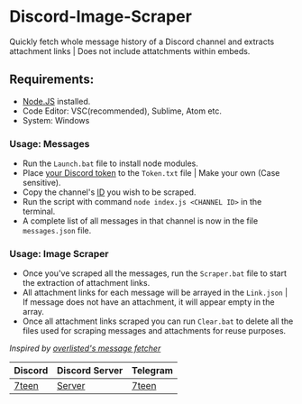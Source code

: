 # Discord-Image-Scraper
Quickly fetch whole message history of a Discord channel and extracts attachment links | Does not include attatchments within embeds.

## Requirements:
- [Node.JS](https://nodejs.org/en/) installed.
- Code Editor: VSC(recommended), Sublime, Atom etc.
- System: Windows

### Usage: Messages
- Run the `Launch.bat` file to install node modules.
- Place [your Discord token](https://discordhelp.net/discord-token) to the `Token.txt` file | Make your own (Case sensitive).
- Copy the channel's [ID](https://support.discord.com/hc/en-us/articles/206346498-Where-can-I-find-my-User-Server-Message-ID) you wish to be scraped.
- Run the script with command `node index.js <CHANNEL ID>` in the terminal.
- A complete list of all messages in that channel is now in the file `messages.json` file.

### Usage: Image Scraper
- Once you've scraped all the messages, run the `Scraper.bat` file to start the extraction of attachment links.
- All attachment links for each message will be arrayed in the `Link.json` | If message does not have an attachment, it will appear empty in the array.
- Once all attachment links scraped you can run `Clear.bat` to delete all the files used for scraping messages and attachments for reuse purposes.

*Inspired by [overlisted's message fetcher](https://github.com/overlisted/discord-messages-fetch)*

| Discord | Discord Server | Telegram |
| ------------- | ------------- | ------------- | 
| [7teen](https://discord.com/users/709827684888215582) | [Server](https://discord.gg/section) | [7teen](https://t.me/clairvoyant7teen) |
